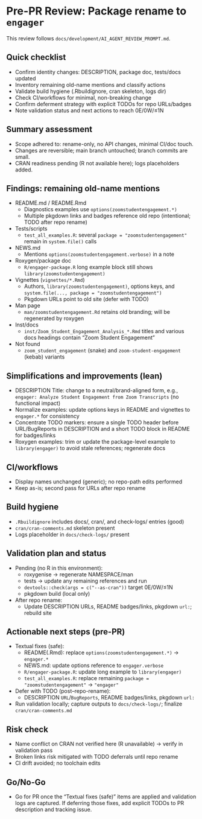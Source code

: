 # Pre-PR Review: Package rename to `engager`

This review follows `docs/development/AI_AGENT_REVIEW_PROMPT.md`.

## Quick checklist
- Confirm identity changes: DESCRIPTION, package doc, tests/docs updated
- Inventory remaining old-name mentions and classify actions
- Validate build hygiene (.Rbuildignore, cran skeleton, logs dir)
- Check CI/workflows for minimal, non-breaking change
- Confirm deferment strategy with explicit TODOs for repo URLs/badges
- Note validation status and next actions to reach 0E/0W/≤1N

## Summary assessment
- Scope adhered to: rename-only, no API changes, minimal CI/doc touch.
- Changes are reversible; main branch untouched; branch commits are small.
- CRAN readiness pending (R not available here); logs placeholders added.

## Findings: remaining old-name mentions
- README.md / README.Rmd
  - Diagnostics examples use `options(zoomstudentengagement.*)`
  - Multiple pkgdown links and badges reference old repo (intentional; TODO after repo rename)
- Tests/scripts
  - `test_all_examples.R`: several `package = "zoomstudentengagement"` remain in `system.file()` calls
- NEWS.md
  - Mentions `options(zoomstudentengagement.verbose)` in a note
- Roxygen/package doc
  - `R/engager-package.R` long example block still shows `library(zoomstudentengagement)`
- Vignettes (`vignettes/*.Rmd`)
  - Authors, `library(zoomstudentengagement)`, options keys, and `system.file(..., package = "zoomstudentengagement")`
  - Pkgdown URLs point to old site (defer with TODO)
- Man page
  - `man/zoomstudentengagement.Rd` retains old branding; will be regenerated by roxygen
- Inst/docs
  - `inst/Zoom_Student_Engagement_Analysis_*.Rmd` titles and various docs headings contain “Zoom Student Engagement”
- Not found
  - `zoom_student_engagement` (snake) and `zoom-student-engagement` (kebab) variants

## Simplifications and improvements (lean)
- DESCRIPTION Title: change to a neutral/brand-aligned form, e.g., `engager: Analyze Student Engagement from Zoom Transcripts` (no functional impact)
- Normalize examples: update options keys in README and vignettes to `engager.*` for consistency
- Concentrate TODO markers: ensure a single TODO header before URL/BugReports in DESCRIPTION and a short TODO block in README for badges/links
- Roxygen examples: trim or update the package-level example to `library(engager)` to avoid stale references; regenerate docs

## CI/workflows
- Display names unchanged (generic); no repo-path edits performed
- Keep as-is; second pass for URLs after repo rename

## Build hygiene
- `.Rbuildignore` includes docs/, cran/, and check-logs/ entries (good)
- `cran/cran-comments.md` skeleton present
- Logs placeholder in `docs/check-logs/` present

## Validation plan and status
- Pending (no R in this environment):
  - roxygenise → regenerate NAMESPACE/man
  - tests → update any remaining references and run
  - `devtools::check(args = c("--as-cran"))` target 0E/0W/≤1N
  - pkgdown build (local only)
- After repo rename:
  - Update DESCRIPTION URLs, README badges/links, pkgdown `url:`; rebuild site

## Actionable next steps (pre-PR)
- Textual fixes (safe):
  - README(.Rmd): replace `options(zoomstudentengagement.*)` → `engager.*`
  - NEWS.md: update options reference to `engager.verbose`
  - `R/engager-package.R`: update long example to `library(engager)`
  - `test_all_examples.R`: replace remaining `package = "zoomstudentengagement"` → `"engager"`
- Defer with TODO (post–repo-rename):
  - DESCRIPTION `URL`/`BugReports`, README badges/links, pkgdown `url:`
- Run validation locally; capture outputs to `docs/check-logs/`; finalize `cran/cran-comments.md`

## Risk check
- Name conflict on CRAN not verified here (R unavailable) → verify in validation pass
- Broken links risk mitigated with TODO deferrals until repo rename
- CI drift avoided; no toolchain edits

## Go/No-Go
- Go for PR once the “Textual fixes (safe)” items are applied and validation logs are captured. If deferring those fixes, add explicit TODOs to PR description and tracking issue.